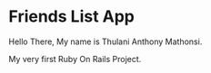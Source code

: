 # Friends List App 

Hello There, My name is Thulani Anthony Mathonsi.

My very first Ruby On Rails Project.


